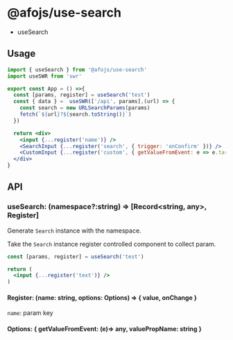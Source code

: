 # @afojs/use-search

- useSearch

## Usage

```jsx
import { useSearch } from '@afojs/use-search'
import useSWR from 'swr'

export const App = () =>{
  const [params, register] = useSearch('test')
  const { data } =  useSWR(['/api', params],(url) => {
    const search = new URLSearchParams(params)
    fetch(`${url}?${search.toString()}`)
  })

  return <div>
    <input {...register('name')} />
    <SearchInput {...register('search', { trigger: 'onConfirm' })} />
    <CustomInput {...register('custom', { getValueFromEvent: e => e.target.value })}>
  </div>
}
```

## API

### useSearch: (namespace?:string) => [Record<string, any>, Register]

Generate `Search` instance with the namespace.

Take the `Search` instance register controlled component to collect param.

```jsx
const [params, register] = useSearch('test')

return (
  <input {...register('text')} />
)
```

#### Register: (name: string, options: Options) => { value, onChange }

`name`: param key

#### Options: { getValueFromEvent: (e)=> any, valuePropName: string }
